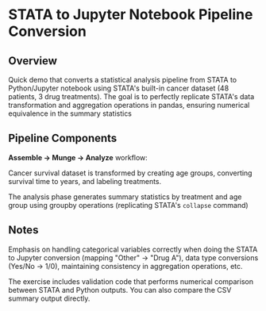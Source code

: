 # STATA to Jupyter Notebook Pipeline Conversion

## Overview
Quick demo that converts a statistical analysis pipeline from STATA to Python/Jupyter notebook using STATA's built-in cancer dataset (48 patients, 3 drug treatments). The goal is to perfectly replicate STATA's data transformation and aggregation operations in pandas, ensuring numerical equivalence in the summary statistics

## Pipeline Components
**Assemble → Munge → Analyze** workflow:

Cancer survival dataset is transformed by creating age groups, converting survival time to years, and labeling treatments. 

The analysis phase generates summary statistics by treatment and age group using groupby operations (replicating STATA's `collapse` command)

## Notes
Emphasis on handling categorical variables correctly when doing the STATA to Jupyter conversion (mapping "Other" → "Drug A"), data type conversions (Yes/No → 1/0), maintaining consistency in aggregation operations, etc.

The exercise includes validation code that performs numerical comparison between STATA and Python outputs. You can also compare the CSV summary output directly.
